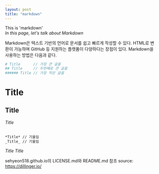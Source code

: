```yaml
---
layout: post
title: "markdown"
---
```


This is 'markdown'  
_In this page, let's talk about Markdown_

Markdown은 텍스트 기반의 언어로 문서를 쉽고 빠르게 작성할 수 있다. HTML로 변환이 가능하며 GitHub 등 지원하는 플랫폼이 다양하다는 장점이 있다. Markdown을 사용하는 방법은 다음과 같다.

```sh
# Title      // 가장 큰 글꼴
## Title     // 두번째로 큰 글꼴
###### Title // 가장 작은 글꼴
```
# Title
## Title
###### Title

```sh
*Title* // 기울임
_Title_ // 기울임
```
*Title*
_Title_

sehyeon518.github.io의 LICENSE.md와 README.md 참조
source: https://dillinger.io/
